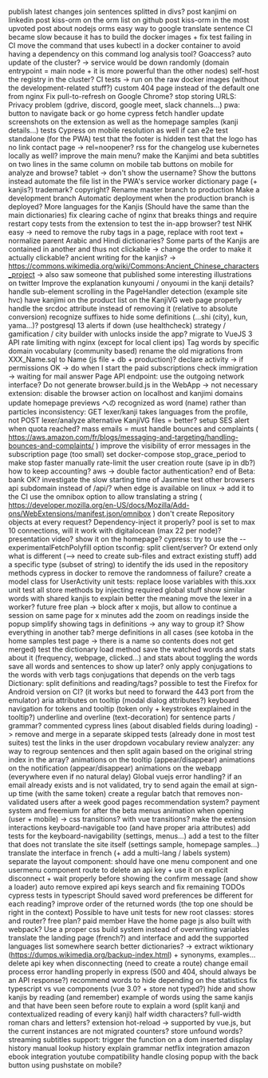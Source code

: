 publish latest changes
join sentences splitted in divs?
post kanjimi on linkedin
post kiss-orm on the orm list on github
post kiss-orm in the most upvoted post about nodejs orms
easy way to google translate sentence
CI became slow because it has to build the docker images
    + fix test failing in CI
move the command that uses kubectl in a docker container to avoid having a dependency on this command
log analysis tool? Goaccess?
auto update of the cluster? -> service would be down randomly (domain entrypoint = main node + it is more powerful than the other nodes)
self-host the registry in the cluster?
CI tests -> run on the raw docker images (without the development-related stuff?)
custom 404 page instead of the default one from nginx
Fix pull-to-refresh on Google Chrome?
stop storing URLS: Privacy problem (gdrive, discord, google meet, slack channels...)
pwa: button to navigate back or go home
cypress fetch handler
update screenshots on the extension as well as the homepage samples (kanji details...)
tests Cypress on mobile resolution as well
if can e2e test standalone (for the PWA)
    test that the footer is hidden
    test that the logo has no link
contact page -> rel=noopener?
rss for the changelog
use kubernetes locally as well?
improve the main menu?
    make the Kanjimi and beta subtitles on two lines in the same column on mobile
    tab buttons on mobile for analyze and browse?
    tablet -> don't show the username? Show the buttons instead
automate the file list in the PWA's service worker
dictionary page (+ kanjis?)
trademark? copyright?
Rename master branch to production
Make a development branch
Automatic deployment when the production branch is deployed?
More languages for the Kanjis (Should have the same than the main dictionaries)
fix clearing cache of nginx that breaks things and require restart
copy tests from the extension to test the in-app browser?
test NHK easy -> need to remove the ruby tags in a page, replace with root text + normalize parent
Arabic and Hindi dictionaries?
Some parts of the Kanjis are contained in another and thus not clickable -> change the order to make it actually clickable?
ancient writing for the kanjis? -> https://commons.wikimedia.org/wiki/Commons:Ancient_Chinese_characters_project
    -> also saw someone that published some interesting illustrations on twitter
Improve the explanation kunyoumi / onyoumi in the kanji details?
handle sub-element scrolling in the PageHandler detection (example site hvc)
have kanjimi on the product list on the KanjiVG web page
properly handle the srcdoc attribute instead of removing it (relative to absolute conversion)
recognize suffixes to hide some definitions (...shi (city), kun, yama...)?
postgresql 13
alerts if down (use healthcheck)
strategy / gamification / city builder with unlocks inside the app?
migrate to VueJS 3
API rate limiting with nginx (except for local client ips)
Tag words by specific domain vocabulary (community based)
rename the old migrations from XXX_Name.sql to Name (js file + db + production)?
declare activity -> if permissions OK -> do when I start the paid subscriptions
check immigration -> waiting for mail answer
Page API endpoint: use the outgoing network interface?
Do not generate browser.build.js in the WebApp -> not necessary
extension: disable the browser action on localhost and kanjimi domains
update homepage previews
への recognized as word (name) rather than particles
inconsistency: GET lexer/kanji takes languages from the profile, not POST lexer/analyze
alternative KanjiVG files = better?
setup SES alert when quota reached?
mass emails = must handle bounces and complaints ( https://aws.amazon.com/fr/blogs/messaging-and-targeting/handling-bounces-and-complaints/ )
improve the visibility of error messages in the subscription page (too small)
set docker-compose stop_grace_period to make stop faster
manually rate-limit the user creation route (save ip in db?)
how to keep accounting?
aws -> double factor authentication?
end of Beta: bank OK?
investigate the slow starting time of Jasmine
test other browsers
api subdomain instead of /api/?
when edge is available on linux -> add it to the CI
use the omnibox option to allow translating a string ( https://developer.mozilla.org/en-US/docs/Mozilla/Add-ons/WebExtensions/manifest.json/omnibox )
don't create Repository objects at every request? Dependency-inject it properly?
pool is set to max 10 connections, will it work with digitalocean (max 22 per node)?
presentation video? show it on the homepage?
cypress: try to use the --experimentalFetchPolyfill option
tsconfig: split client/server? Or extend only what is different (--> need to create sub-files and extract existing stuff)
add a specific type (subset of string) to identify the ids used in the repository methods
cypress in docker to remove the randomness of failure?
create a model class for UserActivity
unit tests: replace loose variables with this.xxx
unit test all store methods by injecting required global stuff
show similar words with shared kanjis to explain better the meaning
move the lexer in a worker?
future free plan -> block after x mojis, but allow to continue a session on same page for x minutes
add the zoom on readings inside the popup
simplify showing tags in definitions -> any way to group it? Show everything in another tab?
merge definitions in all cases (see kotoba in the home samples test page -> there is a name so contents does not get merged)
test the dictionary load method
save the watched words and stats about it (frequency, webpage, clicked...) and stats about toggling the words
save all words and sentences to show up later?
only apply conjugations to the words with verb tags
conjugations that depends on the verb tags
Dictionary: split definitions and reading/tags?
possible to test the Firefox for Android version on CI? (it works but need to forward the 443 port from the emulator)
aria attributes on tooltip (modal dialog attributes?)
keyboard navigation for tokens and tooltip (token only + keystrokes explained in the tooltip?)
underline and overline (text-decoration) for sentence parts / grammar?
commented cypress lines (about disabled fields during loading) -> remove and merge in a separate skipped tests (already done in most test suites)
test the links in the user dropdown
vocabulary review
analyzer: any way to regroup sentences and then split again based on the original string index in the array?
animations on the tooltip (appear/disappear)
animations on the notification (appear/disappear)
animations on the webapp (everywhere even if no natural delay)
Global vuejs error handling?
if an email already exists and is not validated, try to send again the email at sign-up time (with the same token)
create a regular batch that removes non-validated users after a week
good pages recommendation system?
payment system and freemium for after the beta
menus animation when opening (user + mobile) -> css transitions? with vue transitions?
make the extension interactions keyboard-navigable too (and have proper aria attributes)
add tests for the keyboard-navigability (settings, menus...)
add a test to the filter that does not translate the site itself (settings sample, homepage samples...)
translate the interface in french (+ add a multi-lang / labels system)
separate the layout component: should have one menu component and one usermenu component
route to delete an api key + use it on explicit disconnect + wait properly before showing the confirm message (and show a loader)
auto remove expired api keys
search and fix remaining TODOs
cypress tests in typescript
Should saved word preferences be different for each reading?
improve order of the returned words (the top one should be right in the context)
Possible to have unit tests for new root classes: stores and router?
free plan?
paid member
Have the home page js also built with webpack?
Use a proper css build system instead of overwriting variables
translate the landing page (french?) and interface and add the supported languages list somewhere
search better dictionaries? -> extract wiktionary (https://dumps.wikimedia.org/backup-index.html) + synonyms, examples...
delete api key when disconnecting (need to create a route)
change email process
error handling properly in express (500 and 404, should always be an API response?)
recommend words to hide depending on the statistics
fix typescript vs vue components (vue 3.0? + store not typed?)
hide and show kanjis by reading (and remember)
example of words using the same kanjis and that have been seen before
route to explain a word (split kanji and contextualized reading of every kanji)
half width characters? full-width roman chars and letters?
extension hot-reload -> supported by vue.js, but the current instances are not migrated
counters?
store unfound words?
streaming subtitles support: trigger the function on a dom inserted
display history
manual lookup history
explain grammar
netflix integration
amazon ebook integration
youtube compatibility
handle closing popup with the back button using pushstate on mobile?

